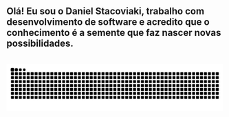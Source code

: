 ## Olá! Eu sou o Daniel Stacoviaki, trabalho com desenvolvimento de software e acredito que o conhecimento é a semente que faz nascer novas possibilidades.

<div style="display: inline_block"><br>
  <link rel="stylesheet" type='text/css' href="https://cdn.jsdelivr.net/gh/devicons/devicon@latest/devicon.min.css" />
</div>

<picture align="center">
  <source media="(prefers-color-scheme: dark)" srcset="https://raw.githubusercontent.com/stacoviaki/stacoviaki/output/github-contribution-grid-snake-dark.svg">
  <source media="(prefers-color-scheme: light)" srcset="https://raw.githubusercontent.com/stacoviaki/stacoviaki/output/github-contribution-grid-snake-dark.svg">
  <img align="center" alt="github contribution grid snake animation" src="https://raw.githubusercontent.com/stacoviaki/stacoviaki/output/github-contribution-grid-snake.svg">
</picture>
